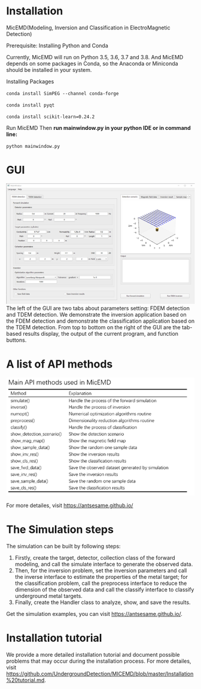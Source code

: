 # Installation
MicEMD(Modeling, Inversion and Classification in ElectroMagnetic Detection)

Prerequisite: Installing Python and Conda

Currently, MicEMD will run on Python 3.5, 3.6, 3.7 and 3.8. And MicEMD depends on some packages in Conda, so the Anaconda or Miniconda should be installed in your system.

Installing Packages

`conda install SimPEG --channel conda-forge`

`conda install pyqt`

`conda install scikit-learn=0.24.2`

Run MicEMD
Then **run mainwindow.py in your python IDE or in command line:**

`python mainwindow.py`

# GUI
![image](https://github.com/UndergroundDetection/MICEMD/blob/master/doc/image/GUI.png)
The left of the GUI are two tabs about parameters setting: FDEM detection and TDEM detection. We demonstrate the inversion application based on the FDEM detection and demonstrate the classification application based on the TDEM detection. From top to bottom on the right of the GUI are the tab-based results display, the output of the current program, and function buttons.

# A list of API methods
![image](https://github.com/UndergroundDetection/MICEMD/blob/master/doc/image/API.jpg)<br>

For more detailes, visit https://antsesame.github.io/

# The Simulation steps
The simulation can be built by following steps:
1. Firstly, create the target, detector, collection class of the forward modeling, and call the simulate interface to generate the observed data.
2. Then, for the inversion problem, set the inversion parameters and call the inverse interface to estimate the properties of the metal target; for the classification problem, call the preprocess interface to reduce the dimension of the observed data and call the classify interface to classify underground metal targets.
3. Finally, create the Handler class to analyze, show, and save the results.

Get the simulation examples, you can visit https://antsesame.github.io/.

# Installation tutorial
We provide a more detailed installation tutorial and document possible problems that may occur during the installation process. For more detailes, visit https://github.com/UndergroundDetection/MICEMD/blob/master/Installation%20tutorial.md.
